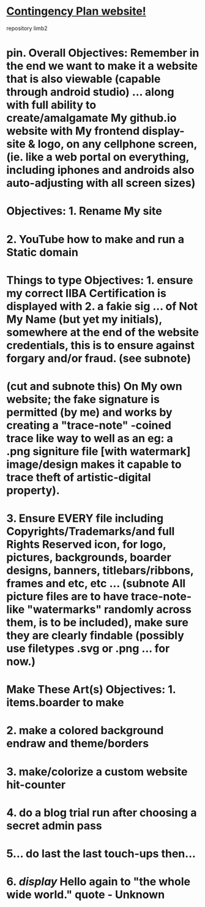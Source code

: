 # <a href="https://endraw.github.io/contingencyplan/index.html">Contingency Plan website!</a>

repository limb2

# pin. Overall Objectives: Remember in the end we want to make it a website that is also viewable (capable through android studio) ... along with full ability to create/amalgamate My github.io website with My frontend display-site & logo, on any cellphone screen, (ie. like a web portal on everything, including iphones and androids also auto-adjusting with all screen sizes)<a/>

# Objectives: 1. Rename My site<a/>
# 2. YouTube how to make and run a Static domain<a/>

# Things to type Objectives: 1. ensure my correct IIBA Certification is displayed with<a/> 2. a fakie sig ... of Not My Name (but yet my initials), somewhere at the end of the website credentials, this is to ensure against forgary and/or fraud. (see subnote)<a/>
# (cut and subnote this) On My own website; the fake signature is permitted (by me) and works by creating a "trace-note" -coined trace like way to well as an eg: a .png signiture file [with watermark] image/design makes it capable to trace theft of artistic-digital property).<a/>
# 3. Ensure EVERY file including Copyrights/Trademarks/and full Rights Reserved icon, for logo, pictures, backgrounds, boarder designs, banners, titlebars/ribbons, frames and etc, etc ... (subnote All picture files are to have trace-note-like "watermarks" randomly across them, is to be included), make sure they are clearly findable (possibly use filetypes .svg or .png ... for now.)<a/>

# Make These Art(s) Objectives: 1. items.boarder to make<a/>
# 2. make a colored background endraw and theme/borders<a/>
# 3. make/colorize a custom website hit-counter<a/>
# 4. do a blog trial run after choosing a secret admin pass<a/>
# 5... do last the last touch-ups then...<a/>
# 6. *display* Hello again to "the whole wide world." quote - Unknown<a/>

